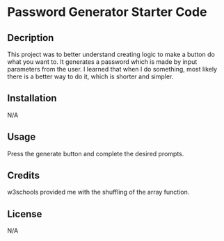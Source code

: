 # Password Generator Starter Code


## Decription
This project was to better understand creating logic to make a button do what you want to. It generates a password which is made by input parameters from the user. I learned that when I do something, most likely there is a better way to do it, which is shorter and simpler.


## Installation

N/A

## Usage

Press the generate button and complete the desired prompts.

## Credits

w3schools provided me with the shuffling  of the array function.

## License

N/A
